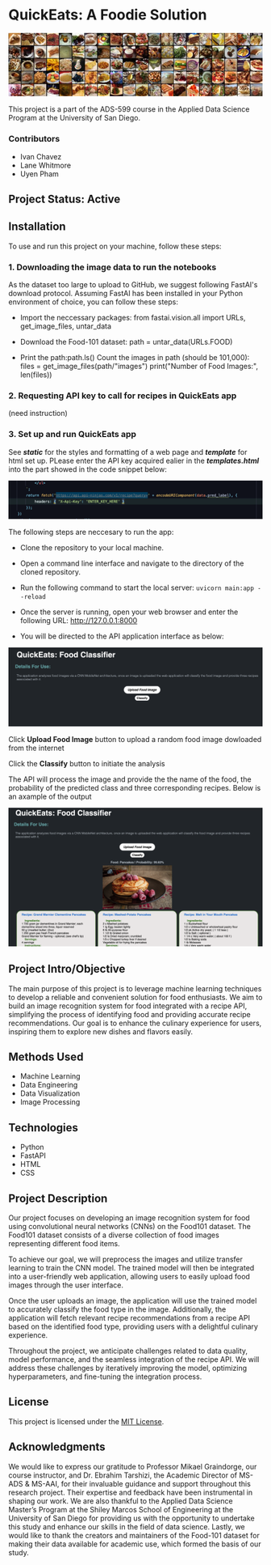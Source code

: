 

# **QuickEats: A Foodie Solution**
![Foodie Solution](images/readme/food-101.jpg)

This project is a part of the ADS-599 course in the Applied Data Science Program at the University of San Diego.

### **Contributors**
* Ivan Chavez
* Lane Whitmore
* Uyen Pham

## Project Status: Active

## Installation
To use and run this project on your machine, follow these steps: 

### 1. Downloading the image data to run the notebooks
As the dataset too large to upload to GitHub, we suggest following FastAI's download protocol.
Assuming FastAI has been installed in your Python environment of choice, you can follow these steps:
- Import the neccessary packages: from fastai.vision.all import URLs, get_image_files, untar_data
  
- Download the Food-101 dataset: path = untar_data(URLs.FOOD)
  
- Print the path:path.ls() Count the images in path (should be 101,000): files = get_image_files(path/"images") print("Number of Food Images:", len(files))

### 2. Requesting API key to call for recipes in QuickEats app
(need instruction)

### 3. Set up and run QuickEats app 

See ***static*** for the styles and formatting of a web page and ***template*** for html set up. PLease enter the API key acquired ealier in the ***templates.html*** into the part showed in the code snippet below:

   <img src="images/readme/codesnip.png" alt="Image Alt Text" width="800"/>

The following steps are neccesary to run the app:

- Clone the repository to your local machine.

- Open a command line interface and navigate to the directory of the cloned repository.

- Run the following command to start the local server: `uvicorn main:app --reload`
   
- Once the server is running, open your web browser and enter the following URL: http://127.0.0.1:8000
   
- You will be directed to the API application interface as below:

![Foodie Solution](images/readme/interface.png) 

  Click **Upload Food Image** button to upload a random food image dowloaded from the internet
         
  Click the **Classify** button to initiate the analysis
   
  The API will process the image and provide the the name of the food, the probability of the predicted class and three corresponding recipes. Below is an axample of the output
   
![Foodie Solution](images/readme/pancake.png)

## Project Intro/Objective
The main purpose of this project is to leverage machine learning techniques to develop a reliable and convenient solution for food enthusiasts. We aim to build an image recognition system for food integrated with a recipe API, simplifying the process of identifying food and providing accurate recipe recommendations. Our goal is to enhance the culinary experience for users, inspiring them to explore new dishes and flavors easily.

## Methods Used
- Machine Learning
- Data Engineering
- Data Visualization
- Image Processing

## Technologies
- Python
- FastAPI
- HTML
- CSS

## Project Description
Our project focuses on developing an image recognition system for food using convolutional neural networks (CNNs) on the Food101 dataset. The Food101 dataset consists of a diverse collection of food images representing different food items.

To achieve our goal, we will preprocess the images and utilize transfer learning to train the CNN model. The trained model will then be integrated into a user-friendly web application, allowing users to easily upload food images through the user interface.

Once the user uploads an image, the application will use the trained model to accurately classify the food type in the image. Additionally, the application will fetch relevant recipe recommendations from a recipe API based on the identified food type, providing users with a delightful culinary experience.

Throughout the project, we anticipate challenges related to data quality, model performance, and the seamless integration of the recipe API. We will address these challenges by iteratively improving the model, optimizing hyperparameters, and fine-tuning the integration process.

## License
This project is licensed under the [MIT License](LICENSE).

## Acknowledgments
We would like to express our gratitude to Professor Mikael Graindorge, our course instructor, and Dr. Ebrahim Tarshizi, the Academic Director of MS-ADS & MS-AAI, for their invaluable guidance and support throughout this research project. Their expertise and feedback have been instrumental in shaping our work. We are also thankful to the Applied Data Science Master’s Program at the Shiley Marcos School of Engineering at the University of San Diego for providing us with the opportunity to undertake this study and enhance our skills in the field of data science. Lastly, we would like to thank the creators and maintainers of the Food-101 dataset for making their data available for academic use, which formed the basis of our study.
